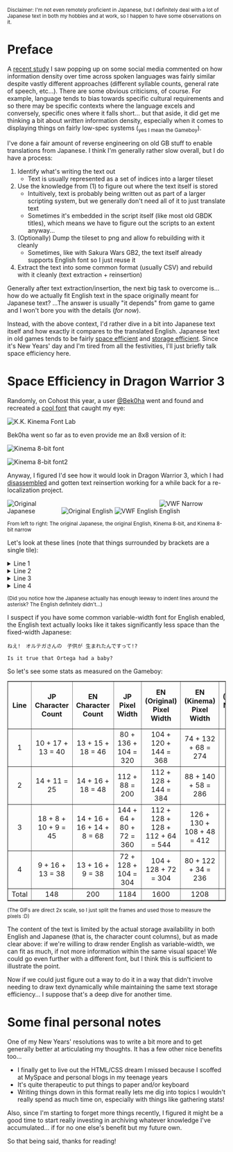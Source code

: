 <sub>Disclaimer: I'm not even remotely proficient in Japanese, but I definitely deal with a lot of Japanese text in both my hobbies and at work, so I happen to have some observations on it.</sub>

# Preface

A [recent study](https://www.science.org/doi/10.1126/sciadv.aaw2594) I saw popping up on some social media commented on how information density over time across spoken languages was fairly similar despite vastly different approaches (different syllable counts, general rate of speech, etc...). There are some obvious criticisms, of course. For example, language tends to bias towards specific cultural requirements and so there may be specific contexts where the language excels and conversely, specific ones where it falls short... but that aside, it did get me thinking a bit about *written* information density, especially when it comes to displaying things on fairly low-spec systems (<sub>yes I mean the Gameboy</sub>).

I've done a fair amount of reverse engineering on old GB stuff to enable translations from Japanese. I think I'm generally rather slow overall, but I do have a process:

1. Identify what's writing the text out
    * Text is usually represented as a set of indices into a larger tileset
2. Use the knowledge from (1) to figure out where the text itself is stored
    * Intuitively, text is probably being written out as part of a larger scripting system, but we generally don't need all of it to just translate text
    * Sometimes it's embedded in the script itself (like most old GBDK titles), which means we have to figure out the scripts to an extent anyway...
3. (Optionally) Dump the tileset to png and allow fo rebuilding with it cleanly
    * Sometimes, like with Sakura Wars GB2, the text itself already supports English font so I just reuse it
4. Extract the text into some common format (usually CSV) and rebuild with it cleanly (text extraction + reinsertion)

Generally after text extraction/insertion, the next big task to overcome is... how do we actually fit English text in the space originally meant for Japanese text? ...The answer is usually "it depends" from game to game and I won't bore you with the details (*for now*).

Instead, with the above context, I'd rather dive in a bit into Japanese text itself and how exactly it compares to the translated English. Japanese text in old games tends to be fairly [space efficient](## "The number of pixels consumed on screen for text when it's displayed") and [storage efficient](## "The amount of data used to store the text in memory itself"). Since it's New Years' day and I'm tired from all the festivities, I'll just briefly talk space efficiency here.

# Space Efficiency in Dragon Warrior 3

Randomly, on Cohost this year, a user [@Bek0ha](http://x.com/Bek0ha) went and found and recreated a [cool font](https://archive.org/details/jimaku-font) that caught my eye:

![K.K. Kinema Font Lab](kinema.png "K.K. Kinema Font Lab - Handwritten Movie Subtitle Font")

Bek0ha went so far as to even provide me an 8x8 version of it:

![Kinema 8-bit font](kinema_pixel_2.png)

![Kinema 8-bit font2](kinema_pixel.png)

Anyway, I figured I'd see how it would look in Dragon Warrior 3, which I had [disassembled](https://github.com/VariantXYZ/dragon-warrior-3-gbc) and gotten text reinsertion working for a while back for a re-localization project.

<style>
span.gifs img
{
    max-width: 24%;
    height: auto;
}
</style>

<span class="gifs">![Original Japanese](dw3_normal_jp.gif "Original Japanese") ![Original English](dw3_normal.gif "Original English") ![VWF English](dw3_vwf.gif "VWF English") ![VWF Narrow English](dw3_vwf_narrow.gif "VWF Narrow English")</span>

<sub>From left to right: The original Japanese, the original English, Kinema 8-bit, and Kinema 8-bit narrow</sub>

Let's look at these lines (note that things surrounded by brackets are a single tile):

<details>
<summary>Line 1</summary>
> ＊「[・・・][・・・]はあ　はあ.
>
> ＊「ねえ!　オルテガさんの　子供が
>
> 　　生まれたんですって!?


> [*:] Pant, pant…
>
> Is it true that
>
> Ortega had a baby?
</details>

<details><summary>Line 2</summary>
> ＊「そうとも!　すごい元気な
>
> 　　赤ちゃんだそうだ.


> [*:] That['s] right!
>
> I hear the baby['s]
> 
> really lively too.
</details>

<details><summary>Line 3</summary>
> ＊「アリアハンのゆうしゃ　オルテガの
>
> 　　子どもなら[・・・]
>
> ＊「きっと　りっぱな
>
> 　　戦士になるぞ!


> [*:] Any child of
>
> Ortega, Aliahan['s]
>
> hero, is sure to
>
> become a great
>
> warrior.
</details>

<details><summary>Line 4</summary>
> ＊「[・・・][・・・]そうよね.
>
> ＊「さあ　早く　赤ちゃんのかおを
>
> 　　見せてもらいましょう!


> [*:] That['s] true.
>
> We should go see
>
> the baby!
</details>

<sub>(Did you notice how the Japanese actually has enough leeway to indent lines around the asterisk? The English definitely didn't...)</sub>

I suspect if you have some common variable-width font for English enabled, the English text actually looks like it takes significantly less space than the fixed-width Japanese:

``
ねえ!　オルテガさんの　子供が 生まれたんですって!?
``

``
Is it true that Ortega had a baby?
``

So let's see some stats as measured on the Gameboy:

<style>
table.fonts
{
	width: 100%;
	border-collapse: collapse;
	margin: 0 auto;
}
th.fonts, td.fonts
{
	text-align: center;
	vertical-align: middle;
}
</style>

<table border="1" class="fonts">
	<tr>
		<th class="fonts">Line</th>
		<th class="fonts">JP Character Count</th>
		<th class="fonts">EN Character Count</th>
		<th class="fonts">JP Pixel Width</th>
		<th class="fonts">EN (Original) Pixel Width</th>
		<th class="fonts">EN (Kinema) Pixel Width</th>
		<th class="fonts">EN (Kinema Narrow) Pixel Width</th>
	</tr>
	<tr>
		<td class="fonts">1</td>
		<td class="fonts">10 + 17 + 13 = 40</td>
		<td class="fonts">13 + 15 + 18 = 46</td>
		<td class="fonts">80 + 136 + 104 = 320</td>
		<td class="fonts">104 + 120 + 144 = 368</td>
		<td class="fonts">74 + 132 + 68 = 274</td>
		<td class="fonts">56 + 124 + 24 = 204</td>
	</tr>
	<tr>
		<td class="fonts">2</td>
		<td class="fonts">14 + 11 = 25</td>
		<td class="fonts">14 + 16 + 18 = 48</td>
		<td class="fonts">112 + 88 = 200</td>
		<td class="fonts">112 + 128 + 144 = 384</td>
		<td class="fonts">88 + 140 + 58 = 286</td>
		<td class="fonts">66 + 136 + 16 = 218</td>
	</tr>
	<tr>
		<td class="fonts">3</td>
		<td class="fonts">18 + 8 + 10 + 9 = 45</td>
		<td class="fonts">14 + 16 + 16 + 14 + 8 = 68</td>
		<td class="fonts">144 + 64 + 80 + 72 = 360</td>
		<td class="fonts">112 + 128 + 128 + 112 + 64 = 544</td>
		<td class="fonts">126 + 130 + 108 + 48 = 412</td>
		<td class="fonts">140 + 140 + 36 = 316</td>
	</tr>
	<tr>
		<td class="fonts">4</td>
		<td class="fonts">9 + 16 + 13 = 38</td>
		<td class="fonts">13 + 16 + 9 = 38</td>
		<td class="fonts">72 + 128 + 104 = 304</td>
		<td class="fonts">104 + 128 + 72 = 304</td>
		<td class="fonts">80 + 122 + 34 = 236</td>
		<td class="fonts">60 + 120 = 180</td>
	</tr>
	<tr>
		<td class="fonts">Total</td>
		<td class="fonts">148</td>
		<td class="fonts">200</td>
		<td class="fonts">1184</td>
		<td class="fonts">1600</td>
		<td class="fonts">1208</td>
		<td class="fonts">918</td>
	</tr>
</table>

<sub>(The GIFs are direct 2x scale, so I just split the frames and used those to measure the pixels :D)</sub>

The content of the text is limited by the actual storage availability in both English and Japanese (that is, the character count columns), but as made clear above: if we're willing to draw render English as variable-width, we can fit as much, if not more information within the same visual space! We could go even further with a different font, but I think this is sufficient to illustrate the point.

Now if we could just figure out a way to do it in a way that didn't involve needing to draw text dynamically while maintaining the same text storage efficiency... I suppose that's a deep dive for another time.

# Some final personal notes

One of my New Years' resolutions was to write a bit more and to get generally better at articulating my thoughts. It has a few other nice benefits too...

* I finally get to live out the HTML/CSS dream I missed because I scoffed at MySpace and personal blogs in my teenage years
* It's quite therapeutic to put things to paper and/or keyboard
* Writing things down in this format really lets me dig into topics I wouldn't really spend as much time on, especially with things like gathering stats!

Also, since I'm starting to forget more things recently, I figured it might be a good time to start really investing in archiving whatever knowledge I've accumulated... if for no one else's benefit but my future own.

So that being said, thanks for reading!